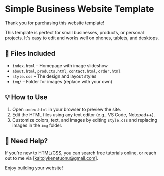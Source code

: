 # Simple Business Website Template

Thank you for purchasing this website template!

This template is perfect for small businesses, products, or personal projects. It's easy to edit and works well on phones, tablets, and desktops.

## 📁 Files Included
- `index.html` – Homepage with image slideshow
- `about.html`, `products.html`, `contact.html`, `order.html`
- `style.css` – The design and layout styles
- `img/` – Folder for images (replace with your own)

## 💡 How to Use
1. Open `index.html` in your browser to preview the site.
2. Edit the HTML files using any text editor (e.g., VS Code, Notepad++).
3. Customize colors, text, and images by editing `style.css` and replacing images in the `img` folder.

## 💬 Need Help?
If you're new to HTML/CSS, you can search free tutorials online, or reach out to me via [kaitoiykenetuonu@gmail.com].

Enjoy building your website!
